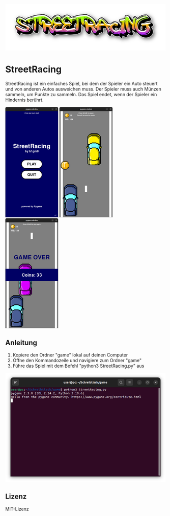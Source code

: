 ![Logo](https://github.com/b1gm0/StreetRacing/blob/main/Logo.png?raw=true)

# StreetRacing

StreetRacing ist ein einfaches Spiel, bei dem der Spieler ein Auto steuert und von anderen Autos ausweichen muss. Der Spieler muss auch Münzen sammeln, um Punkte zu sammeln. Das Spiel endet, wenn der Spieler ein Hindernis berührt.

<img src="https://github.com/b1gm0/StreetRacing/blob/main/Spielstand1.png?raw=true" width="33%" height="33%"> <img src="https://github.com/b1gm0/StreetRacing/blob/main/Spielstand2.png?raw=true" width="33%" height="33%"> <img src="https://github.com/b1gm0/StreetRacing/blob/main/Spielstand3.png?raw=true" width="33%" height="33%">

## Anleitung

1. Kopiere den Ordner "game" lokal auf deinen Computer
2. Öffne den Kommandozeile und navigiere zum Ordner "game"
3. Führe das Spiel mit dem Befehl "python3 StreetRacing.py" aus

![Ausführung](https://github.com/b1gm0/StreetRacing/blob/main/Ausfuehrung.png?raw=true)

## Lizenz

MIT-Lizenz
